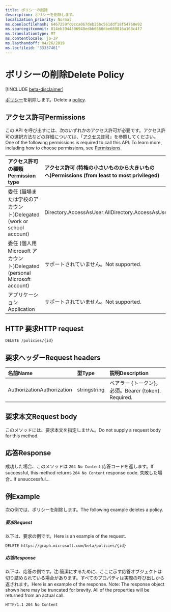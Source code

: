 ```yaml
---
title: ポリシーの削除
description: ポリシーを削除します。
localization_priority: Normal
ms.openlocfilehash: 6467259fc0cca067deb25bc561ddf18f54760e92
ms.sourcegitcommit: 014eb3944306948edbb6560dbe689816a168c4f7
ms.translationtype: MT
ms.contentlocale: ja-JP
ms.lasthandoff: 04/26/2019
ms.locfileid: "33337461"
---
```

# <a name="delete-policy"></a><span data-ttu-id="17f20-103">ポリシーの削除</span><span class="sxs-lookup"><span data-stu-id="17f20-103">Delete Policy</span></span>

[!INCLUDE [beta-disclaimer](../../includes/beta-disclaimer.md)]

<span data-ttu-id="17f20-104">[ポリシー](../resources/policy.md)を削除します。</span><span class="sxs-lookup"><span data-stu-id="17f20-104">Delete a [policy](../resources/policy.md).</span></span>

## <a name="permissions"></a><span data-ttu-id="17f20-105">アクセス許可</span><span class="sxs-lookup"><span data-stu-id="17f20-105">Permissions</span></span>
<span data-ttu-id="17f20-p101">この API を呼び出すには、次のいずれかのアクセス許可が必要です。アクセス許可の選択方法などの詳細については、「[アクセス許可](/graph/permissions-reference)」を参照してください。</span><span class="sxs-lookup"><span data-stu-id="17f20-p101">One of the following permissions is required to call this API. To learn more, including how to choose permissions, see [Permissions](/graph/permissions-reference).</span></span>

|<span data-ttu-id="17f20-108">アクセス許可の種類</span><span class="sxs-lookup"><span data-stu-id="17f20-108">Permission type</span></span>      | <span data-ttu-id="17f20-109">アクセス許可 (特権の小さいものから大きいものへ)</span><span class="sxs-lookup"><span data-stu-id="17f20-109">Permissions (from least to most privileged)</span></span>              |
|:--------------------|:---------------------------------------------------------|
|<span data-ttu-id="17f20-110">委任 (職場または学校のアカウント)</span><span class="sxs-lookup"><span data-stu-id="17f20-110">Delegated (work or school account)</span></span> | <span data-ttu-id="17f20-111">Directory.AccessAsUser.All</span><span class="sxs-lookup"><span data-stu-id="17f20-111">Directory.AccessAsUser.All</span></span>    |
|<span data-ttu-id="17f20-112">委任 (個人用 Microsoft アカウント)</span><span class="sxs-lookup"><span data-stu-id="17f20-112">Delegated (personal Microsoft account)</span></span> | <span data-ttu-id="17f20-113">サポートされていません。</span><span class="sxs-lookup"><span data-stu-id="17f20-113">Not supported.</span></span>    |
|<span data-ttu-id="17f20-114">アプリケーション</span><span class="sxs-lookup"><span data-stu-id="17f20-114">Application</span></span> | <span data-ttu-id="17f20-115">サポートされていません。</span><span class="sxs-lookup"><span data-stu-id="17f20-115">Not supported.</span></span> |

## <a name="http-request"></a><span data-ttu-id="17f20-116">HTTP 要求</span><span class="sxs-lookup"><span data-stu-id="17f20-116">HTTP request</span></span>

```http
DELETE /policies/{id}
```
## <a name="request-headers"></a><span data-ttu-id="17f20-117">要求ヘッダー</span><span class="sxs-lookup"><span data-stu-id="17f20-117">Request headers</span></span>
| <span data-ttu-id="17f20-118">名前</span><span class="sxs-lookup"><span data-stu-id="17f20-118">Name</span></span>       | <span data-ttu-id="17f20-119">型</span><span class="sxs-lookup"><span data-stu-id="17f20-119">Type</span></span> | <span data-ttu-id="17f20-120">説明</span><span class="sxs-lookup"><span data-stu-id="17f20-120">Description</span></span>|
|:---------------|:--------|:----------|
| <span data-ttu-id="17f20-121">Authorization</span><span class="sxs-lookup"><span data-stu-id="17f20-121">Authorization</span></span>  | <span data-ttu-id="17f20-122">string</span><span class="sxs-lookup"><span data-stu-id="17f20-122">string</span></span>  | <span data-ttu-id="17f20-p102">ベアラー {トークン}。必須。</span><span class="sxs-lookup"><span data-stu-id="17f20-p102">Bearer {token}. Required.</span></span> |

## <a name="request-body"></a><span data-ttu-id="17f20-125">要求本文</span><span class="sxs-lookup"><span data-stu-id="17f20-125">Request body</span></span>
<span data-ttu-id="17f20-126">このメソッドには、要求本文を指定しません。</span><span class="sxs-lookup"><span data-stu-id="17f20-126">Do not supply a request body for this method.</span></span>

## <a name="response"></a><span data-ttu-id="17f20-127">応答</span><span class="sxs-lookup"><span data-stu-id="17f20-127">Response</span></span>

<span data-ttu-id="17f20-128">成功した場合、このメソッドは `204 No Content` 応答コードを返します。</span><span class="sxs-lookup"><span data-stu-id="17f20-128">If successful, this method returns `204 No Content` response code.</span></span> <span data-ttu-id="17f20-129">失敗した場合...</span><span class="sxs-lookup"><span data-stu-id="17f20-129">If unsuccessful...</span></span>

## <a name="example"></a><span data-ttu-id="17f20-130">例</span><span class="sxs-lookup"><span data-stu-id="17f20-130">Example</span></span>
<span data-ttu-id="17f20-131">次の例では、ポリシーを削除します。</span><span class="sxs-lookup"><span data-stu-id="17f20-131">The following example deletes a policy.</span></span>

##### <a name="request"></a><span data-ttu-id="17f20-132">要求</span><span class="sxs-lookup"><span data-stu-id="17f20-132">Request</span></span>
<span data-ttu-id="17f20-133">以下は、要求の例です。</span><span class="sxs-lookup"><span data-stu-id="17f20-133">Here is an example of the request.</span></span>

```http
DELETE https://graph.microsoft.com/beta/policies/{id}
```

##### <a name="response"></a><span data-ttu-id="17f20-134">応答</span><span class="sxs-lookup"><span data-stu-id="17f20-134">Response</span></span>
<span data-ttu-id="17f20-p104">以下は、応答の例です。注:簡潔にするために、ここに示す応答オブジェクトは切り詰められている場合があります。すべてのプロパティは実際の呼び出しから返されます。</span><span class="sxs-lookup"><span data-stu-id="17f20-p104">Here is an example of the response. Note: The response object shown here may be truncated for brevity. All of the properties will be returned from an actual call.</span></span>

```http
HTTP/1.1 204 No Content
```
